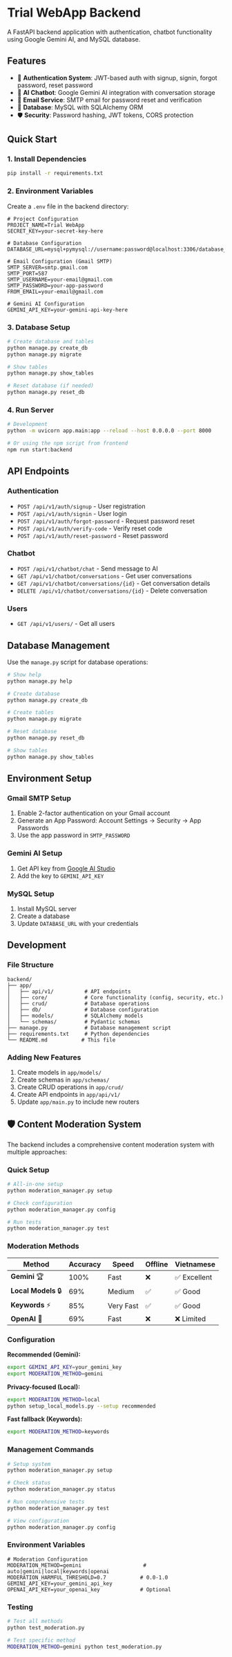 # Trial WebApp Backend

A FastAPI backend application with authentication, chatbot functionality using Google Gemini AI, and MySQL database.

## Features

- 🔐 **Authentication System**: JWT-based auth with signup, signin, forgot password, reset password
- 🤖 **AI Chatbot**: Google Gemini AI integration with conversation storage
- 📧 **Email Service**: SMTP email for password reset and verification
- 💾 **Database**: MySQL with SQLAlchemy ORM
- 🛡️ **Security**: Password hashing, JWT tokens, CORS protection

## Quick Start

### 1. Install Dependencies
```bash
pip install -r requirements.txt
```

### 2. Environment Variables
Create a `.env` file in the backend directory:

```env
# Project Configuration
PROJECT_NAME=Trial WebApp
SECRET_KEY=your-secret-key-here

# Database Configuration
DATABASE_URL=mysql+pymysql://username:password@localhost:3306/database_name

# Email Configuration (Gmail SMTP)
SMTP_SERVER=smtp.gmail.com
SMTP_PORT=587
SMTP_USERNAME=your-email@gmail.com
SMTP_PASSWORD=your-app-password
FROM_EMAIL=your-email@gmail.com

# Gemini AI Configuration
GEMINI_API_KEY=your-gemini-api-key-here
```

### 3. Database Setup
```bash
# Create database and tables
python manage.py create_db
python manage.py migrate

# Show tables
python manage.py show_tables

# Reset database (if needed)
python manage.py reset_db
```

### 4. Run Server
```bash
# Development
python -m uvicorn app.main:app --reload --host 0.0.0.0 --port 8000

# Or using the npm script from frontend
npm run start:backend
```

## API Endpoints

### Authentication
- `POST /api/v1/auth/signup` - User registration
- `POST /api/v1/auth/signin` - User login
- `POST /api/v1/auth/forgot-password` - Request password reset
- `POST /api/v1/auth/verify-code` - Verify reset code
- `POST /api/v1/auth/reset-password` - Reset password

### Chatbot
- `POST /api/v1/chatbot/chat` - Send message to AI
- `GET /api/v1/chatbot/conversations` - Get user conversations
- `GET /api/v1/chatbot/conversations/{id}` - Get conversation details
- `DELETE /api/v1/chatbot/conversations/{id}` - Delete conversation

### Users
- `GET /api/v1/users/` - Get all users

## Database Management

Use the `manage.py` script for database operations:

```bash
# Show help
python manage.py help

# Create database
python manage.py create_db

# Create tables
python manage.py migrate

# Reset database
python manage.py reset_db

# Show tables
python manage.py show_tables
```

## Environment Setup

### Gmail SMTP Setup
1. Enable 2-factor authentication on your Gmail account
2. Generate an App Password: Account Settings → Security → App Passwords
3. Use the app password in `SMTP_PASSWORD`

### Gemini AI Setup
1. Get API key from [Google AI Studio](https://makersuite.google.com/app/apikey)
2. Add the key to `GEMINI_API_KEY`

### MySQL Setup
1. Install MySQL server
2. Create a database
3. Update `DATABASE_URL` with your credentials

## Development

### File Structure
```
backend/
├── app/
│   ├── api/v1/          # API endpoints
│   ├── core/            # Core functionality (config, security, etc.)
│   ├── crud/            # Database operations
│   ├── db/              # Database configuration
│   ├── models/          # SQLAlchemy models
│   └── schemas/         # Pydantic schemas
├── manage.py            # Database management script
├── requirements.txt     # Python dependencies
└── README.md           # This file
```

### Adding New Features
1. Create models in `app/models/`
2. Create schemas in `app/schemas/`
3. Create CRUD operations in `app/crud/`
4. Create API endpoints in `app/api/v1/`
5. Update `app/main.py` to include new routers

## 🛡️ Content Moderation System

The backend includes a comprehensive content moderation system with multiple approaches:

### Quick Setup
```bash
# All-in-one setup
python moderation_manager.py setup

# Check configuration
python moderation_manager.py config

# Run tests
python moderation_manager.py test
```

### Moderation Methods

| Method | Accuracy | Speed | Offline | Vietnamese |
|--------|----------|-------|---------|------------|
| **Gemini** 🏆 | 100% | Fast | ❌ | ✅ Excellent |
| **Local Models** 🔒 | 69% | Medium | ✅ | ✅ Good |
| **Keywords** ⚡ | 85% | Very Fast | ✅ | ✅ Good |
| **OpenAI** 🔄 | 69% | Fast | ❌ | ❌ Limited |

### Configuration

**Recommended (Gemini):**
```bash
export GEMINI_API_KEY=your_gemini_key
export MODERATION_METHOD=gemini
```

**Privacy-focused (Local):**
```bash
export MODERATION_METHOD=local
python setup_local_models.py --setup recommended
```

**Fast fallback (Keywords):**
```bash
export MODERATION_METHOD=keywords
```

### Management Commands
```bash
# Setup system
python moderation_manager.py setup

# Check status
python moderation_manager.py status

# Run comprehensive tests
python moderation_manager.py test

# View configuration
python moderation_manager.py config
```

### Environment Variables
```env
# Moderation Configuration
MODERATION_METHOD=gemini                    # auto|gemini|local|keywords|openai
MODERATION_HARMFUL_THRESHOLD=0.7           # 0.0-1.0
GEMINI_API_KEY=your_gemini_api_key
OPENAI_API_KEY=your_openai_key             # Optional
```

### Testing
```bash
# Test all methods
python test_moderation.py

# Test specific method
MODERATION_METHOD=gemini python test_moderation.py
```